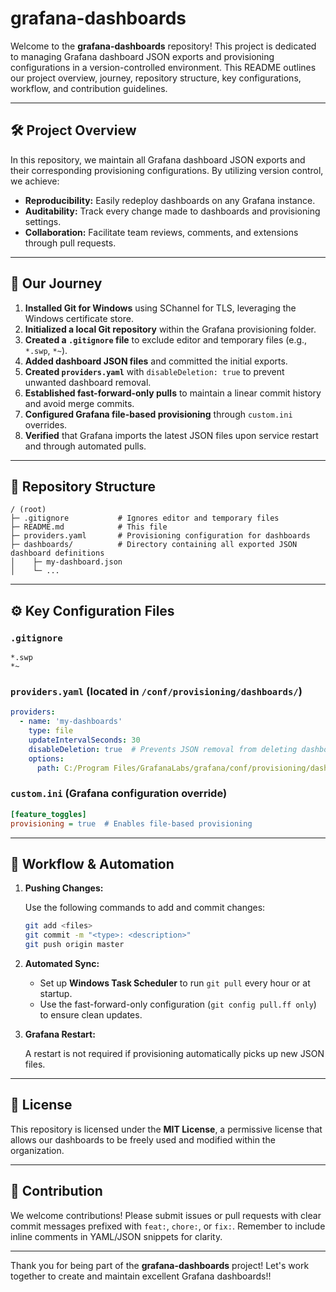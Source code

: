 
# grafana-dashboards

Welcome to the **grafana-dashboards** repository! This project is dedicated to managing Grafana dashboard JSON exports and provisioning configurations in a version-controlled environment. This README outlines our project overview, journey, repository structure, key configurations, workflow, and contribution guidelines.

---

## 🛠️ Project Overview

In this repository, we maintain all Grafana dashboard JSON exports and their corresponding provisioning configurations. By utilizing version control, we achieve:

- **Reproducibility:** Easily redeploy dashboards on any Grafana instance.
- **Auditability:** Track every change made to dashboards and provisioning settings.
- **Collaboration:** Facilitate team reviews, comments, and extensions through pull requests.

---

## 🚀 Our Journey

1. **Installed Git for Windows** using SChannel for TLS, leveraging the Windows certificate store.
2. **Initialized a local Git repository** within the Grafana provisioning folder.
3. **Created a `.gitignore` file** to exclude editor and temporary files (e.g., `*.swp`, `*~`).
4. **Added dashboard JSON files** and committed the initial exports.
5. **Created `providers.yaml`** with `disableDeletion: true` to prevent unwanted dashboard removal.
6. **Established fast-forward-only pulls** to maintain a linear commit history and avoid merge commits.
7. **Configured Grafana file-based provisioning** through `custom.ini` overrides.
8. **Verified** that Grafana imports the latest JSON files upon service restart and through automated pulls.

---

## 📂 Repository Structure

```
/ (root)
├─ .gitignore           # Ignores editor and temporary files
├─ README.md            # This file
├─ providers.yaml       # Provisioning configuration for dashboards
├─ dashboards/          # Directory containing all exported JSON dashboard definitions
│    ├─ my-dashboard.json
│    └─ ...
```

---

## ⚙️ Key Configuration Files

### `.gitignore`

```gitignore
*.swp
*~
```

### `providers.yaml` (located in `/conf/provisioning/dashboards/`)

```yaml
providers:
  - name: 'my-dashboards'
    type: file
    updateIntervalSeconds: 30
    disableDeletion: true  # Prevents JSON removal from deleting dashboards
    options:
      path: C:/Program Files/GrafanaLabs/grafana/conf/provisioning/dashboards
```

### `custom.ini` (Grafana configuration override)

```ini
[feature_toggles]
provisioning = true  # Enables file-based provisioning
```

---

## 🔄 Workflow & Automation

1. **Pushing Changes:**

   Use the following commands to add and commit changes:

   ```bash
   git add <files>
   git commit -m "<type>: <description>"
   git push origin master
   ```

2. **Automated Sync:**

   - Set up **Windows Task Scheduler** to run `git pull` every hour or at startup.
   - Use the fast-forward-only configuration (`git config pull.ff only`) to ensure clean updates.

3. **Grafana Restart:**

   A restart is not required if provisioning automatically picks up new JSON files.

---

## 📜 License

This repository is licensed under the **MIT License**, a permissive license that allows our dashboards to be freely used and modified within the organization.

---

## 💬 Contribution

We welcome contributions! Please submit issues or pull requests with clear commit messages prefixed with `feat:`, `chore:`, or `fix:`. Remember to include inline comments in YAML/JSON snippets for clarity.

---

Thank you for being part of the **grafana-dashboards** project! Let's work together to create and maintain excellent Grafana dashboards!!
